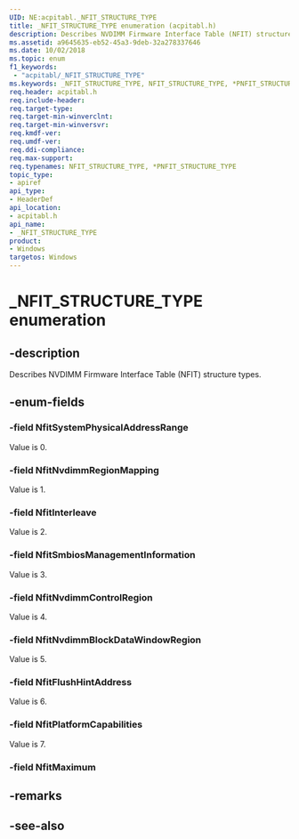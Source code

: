 ```yaml
---
UID: NE:acpitabl._NFIT_STRUCTURE_TYPE
title: _NFIT_STRUCTURE_TYPE enumeration (acpitabl.h)
description: Describes NVDIMM Firmware Interface Table (NFIT) structure types.
ms.assetid: a9645635-eb52-45a3-9deb-32a278337646
ms.date: 10/02/2018
ms.topic: enum
f1_keywords:
 - "acpitabl/_NFIT_STRUCTURE_TYPE"
ms.keywords: _NFIT_STRUCTURE_TYPE, NFIT_STRUCTURE_TYPE, *PNFIT_STRUCTURE_TYPE, 
req.header: acpitabl.h
req.include-header:
req.target-type:
req.target-min-winverclnt:
req.target-min-winversvr:
req.kmdf-ver:
req.umdf-ver:
req.ddi-compliance:
req.max-support:
req.typenames: NFIT_STRUCTURE_TYPE, *PNFIT_STRUCTURE_TYPE
topic_type: 
- apiref
api_type: 
- HeaderDef
api_location: 
- acpitabl.h
api_name: 
- _NFIT_STRUCTURE_TYPE
product:
- Windows
targetos: Windows
---
```


# _NFIT_STRUCTURE_TYPE enumeration

## -description

Describes NVDIMM Firmware Interface Table (NFIT) structure types.

## -enum-fields

### -field NfitSystemPhysicalAddressRange 

Value is 0.

### -field NfitNvdimmRegionMapping 

Value is 1.

### -field NfitInterleave 

Value is 2.

### -field NfitSmbiosManagementInformation 

Value is 3.

### -field NfitNvdimmControlRegion 

Value is 4.

### -field NfitNvdimmBlockDataWindowRegion 

Value is 5.

### -field NfitFlushHintAddress 

Value is 6.

### -field NfitPlatformCapabilities 

Value is 7.

### -field NfitMaximum 




## -remarks

## -see-also
